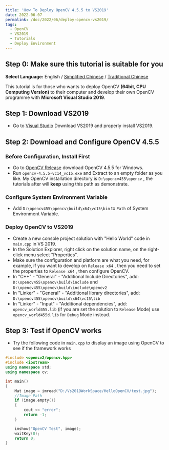 ```yaml
---
title: 'How To Deploy OpenCV 4.5.5 to VS2019'
date: 2022-06-07
permalink: /doc/2022/06/deploy-opencv-vs2019/
tags:
  - OpenCV
  - VS2019
  - Tutorials
  - Deploy Environment
---
```


## Step 0: Make sure this tutorial is suitable for you

**Select Language:** English / [Simplified Chinese](/doc/2022/06/deploy-opencv-vs2019-zhCN/) / [Traditional Chinese](https://marc0cheung.github.io/doc/2022/06/deploy-opencv-vs2019-zhHK/)

This tutorial is for those who wants to deploy OpenCV **(64bit, CPU Computing Version)** to their computer and develop their own OpenCV programme with **Microsoft Visual Studio 2019**. 



## Step 1: Download VS2019

- Go to [Visual Studio](https://visualstudio.microsoft.com/) Download VS2019 and properly install VS2019.



## Step 2: Download and Configure OpenCV 4.5.5

### Before Configuration, Install First

- Go to [OpenCV Release](https://opencv.org/releases/) download OpenCV 4.5.5 for Windows.
- Run `opencv-4.5.5-vc14_vc15.exe` and Extract to an empty folder as you like. 
  My OpenCV installation directory is `D:\opencv455\opencv` , the tutorials after will **keep** using this path as demonstrate. 

### Configure System Environment Variable

- Add `D:\opencv455\opencv\build\x64\vc15\bin` to `Path` of System Environment Variable. 

### Deploy OpenCV to VS2019

- Create a new console project solution with "Hello World" code in `main.cpp` in VS 2019.
- In the Solution Explorer, right click on the solution name, on the right-click menu select "Properties".
- Make sure the configuration and platform are what you need, for example, if you want to develop on `Release x64` , then you need to set the properties to `Release x64` , then configure OpenCV.
- In "C++" - "General" - "Additional Include Directories", add:
  `D:\opencv455\opencv\build\include`  and 
  `D:\opencv455\opencv\build\include\opencv2` 
- In "Linker" - "General" - "Additional library directories", add:
  `D:\opencv455\opencv\build\x64\vc15\lib`
- In "Linker" - "Input" - "Additional dependencies", add:
  `opencv_world455.lib` (if you are set the solution to `Release` Mode)
  use `opencv_world455d.lib` for `Debug` Mode instead.



## Step 3: Test if OpenCV works

- Try the following code in `main.cpp` to display an image using OpenCV to see if the framework works

```c++
#include <opencv2/opencv.hpp>
#include <iostream>
using namespace std;
using namespace cv;

int main()
{
    Mat image = imread("D:/Vs2019WorkSpace/HelloOpenCV/test.jpg");  
    //Image Path
    if (image.empty())
    {
        cout << "error";
        return -1;
    }

    imshow("OpenCV Test", image);
    waitKey(0);
    return 0;
}

```



<br>

<br>
